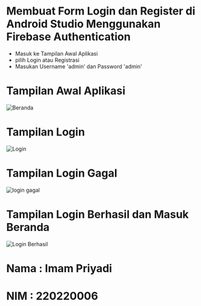 # Membuat Form Login dan Register di Android Studio Menggunakan Firebase Authentication
* Masuk ke Tampilan Awal Aplikasi
* pilih Login atau Registrasi
* Masukan Username 'admin' dan Password 'admin'
  
# Tampilan Awal Aplikasi
![Beranda](https://github.com/Imampriyadi/Pemrograman4-UMB/blob/main/Pemrograman4-UMB/Tampilan%20Awal.png)
# Tampilan Login
![Login](https://github.com/Imampriyadi/Pemrograman4-UMB/blob/main/Pemrograman4-UMB/Tampilan%202.png)
# Tampilan Login Gagal
![login gagal](https://github.com/Imampriyadi/Pemrograman4-UMB/blob/main/Pemrograman4-UMB/tampilan3.png)
# Tampilan Login Berhasil dan Masuk Beranda
![Login Berhasil](https://github.com/Imampriyadi/Pemrograman4-UMB/blob/main/Pemrograman4-UMB/tampilan3.png)

# Nama : Imam Priyadi
# NIM : 220220006 

